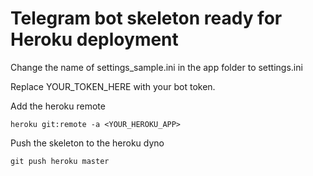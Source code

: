 # Telegram bot skeleton ready for Heroku deployment

Change the name of settings_sample.ini in the app folder to settings.ini

Replace YOUR_TOKEN_HERE with your bot token.

Add the heroku remote

`heroku git:remote -a <YOUR_HEROKU_APP>`

Push the skeleton to the heroku dyno

`git push heroku master`

